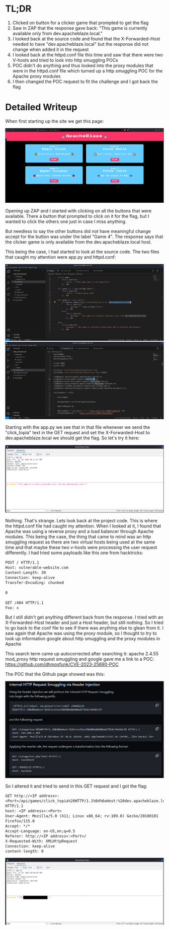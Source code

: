 # TL;DR

1. Clicked on button for a clicker game that prompted to get the flag
2. Saw in ZAP that the response gave back: "This game is currently available only from dev.apacheblaze.local."
3. I looked back at the source code and found that the X-Forwarded-Host needed to have "dev.apacheblaze.local" but the response did not change when added it in the request
4. I looked back at the httpd.conf file this time and saw that there were two V-hosts and tried to look into http smuggling POCs
5. POC didn't do anything and thus looked into the proxy modules that were in the httpd.conf file which turned up a http smuggling POC for the Apache proxy modules
6. I then changed the POC request to fit the challenge and I got back the flag

# Detailed Writeup

When first starting up the site we get this page:

![alt text](https://github.com/GabeALopez/CTF-Writeups/blob/main/Images/HTB/ApacheBlaze/homepage.png)

Opening up ZAP and I started with clicking on all the buttons that were available. There a button that prompted to click on it for the flag, but I wanted to click the others one just in case I miss anything. 

But needless to say the other buttons did not have meaningful change accept for the button was under the label "Game 4". The response says that the clicker game is only available from the dev.apacheblaze.local host. 

This being the case, I had started to look at the source code. The two files that caught my attention were app.py and httpd.conf:

![alt text](https://github.com/GabeALopez/CTF-Writeups/blob/main/Images/HTB/ApacheBlaze/app.png)
![alt text](https://github.com/GabeALopez/CTF-Writeups/blob/main/Images/HTB/ApacheBlaze/conf-file.png)

Starting with the app.py we see that in that file whenever we send the "click_topia" text in the GET request and set the X-Forwarded-Host to dev.apacheblaze.local we should get the flag. So let's try it here:

![alt text](https://github.com/GabeALopez/CTF-Writeups/blob/main/Images/HTB/ApacheBlaze/initial-try.png)

Nothing. That's strange. Lets look back at the project code. This is where the httpd.conf file had caught my attention. When I looked at it, I found that Apache was using a reverse proxy and a load balancer through Apache modules. This being the case, the thing that came to mind was an http smuggling request as there are two virtual hosts being used at the same time and that maybe these two v-hosts were processing the user request differently. I had tried some payloads like this one from hacktricks:

```
POST / HTTP/1.1
Host: vulnerable-website.com
Content-Length: 30
Connection: keep-alive
Transfer-Encoding: chunked

0

GET /404 HTTP/1.1
Foo: x
```

But I still didn't get anything different back from the response. I tried with an X-Forwarded-Host header and just a Host header, but still nothing. So I tried to go back to the conf file to see if there was anything else to glean from it. I saw again that Apache was using the proxy module, so I thought to try to look up information google about http smuggling and the proxy modules in Apache

This search term came up autocorrected after searching it: apache 2.4.55 mod_proxy http request smuggling and google gave me a link to a POC: https://github.com/dhmosfunk/CVE-2023-25690-POC

The POC that the Github page showed was this:

![alt text](https://github.com/GabeALopez/CTF-Writeups/blob/main/Images/HTB/ApacheBlaze/github.png)

So I altered it and tried to send in this GET request and I got the flag:

```
GET http://<IP address>:<Port>/api/games/click_topia%20HTTP/1.1%0d%0aHost:%20dev.apacheblaze.local%0d%0a%0d%0aGET%20/ HTTP/1.1
host: <IP address>:<Port>
User-Agent: Mozilla/5.0 (X11; Linux x86_64; rv:109.0) Gecko/20100101 Firefox/115.0
Accept: */*
Accept-Language: en-US,en;q=0.5
Referer: http://<IP address>:<Port>/
X-Requested-With: XMLHttpRequest
Connection: keep-alive
content-length: 0
```

![alt text](https://github.com/GabeALopez/CTF-Writeups/blob/main/Images/HTB/ApacheBlaze/flag.png)